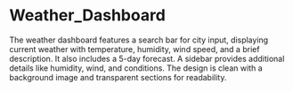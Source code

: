 # Weather_Dashboard
The weather dashboard features a search bar for city input, displaying current weather with temperature, humidity, wind speed, and a brief description. It also includes a 5-day forecast. A sidebar provides additional details like humidity, wind, and conditions. The design is clean with a background image and transparent sections for readability.
